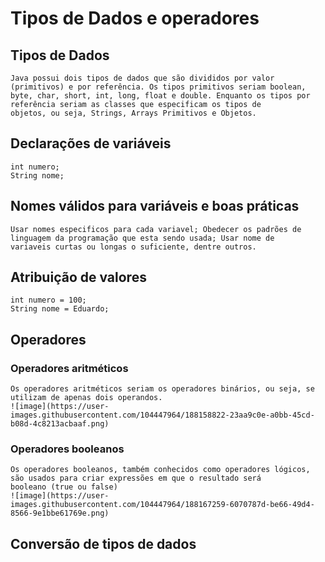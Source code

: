 # Tipos de Dados e operadores
## Tipos de Dados
    Java possui dois tipos de dados que são divididos por valor (primitivos) e por referência. Os tipos primitivos seriam boolean, 
    byte, char, short, int, long, float e double. Enquanto os tipos por referência seriam as classes que especificam os tipos de 
    objetos, ou seja, Strings, Arrays Primitivos e Objetos.
## Declarações de variáveis
    int numero;
    String nome;
##  Nomes válidos para variáveis e boas práticas 
    Usar nomes especificos para cada variavel; Obedecer os padrões de linguagem da programação que esta sendo usada; Usar nome de 
    variaveis curtas ou longas o suficiente, dentre outros.
## Atribuição de valores
    int numero = 100;
    String nome = Eduardo;
## Operadores
### Operadores aritméticos
    Os operadores aritméticos seriam os operadores binários, ou seja, se utilizam de apenas dois operandos.
    ![image](https://user-images.githubusercontent.com/104447964/188158822-23aa9c0e-a0bb-45cd-b08d-4c8213acbaaf.png)
### Operadores booleanos
    Os operadores booleanos, também conhecidos como operadores lógicos, são usados para criar expressões em que o resultado será 
    booleano (true ou false)
    ![image](https://user-images.githubusercontent.com/104447964/188167259-6070787d-be66-49d4-8566-9e1bbe61769e.png)
## Conversão de tipos de dados
